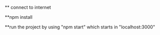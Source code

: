 ** connect to internet

**npm install

**run the project by using "npm start" which starts in "localhost:3000"
